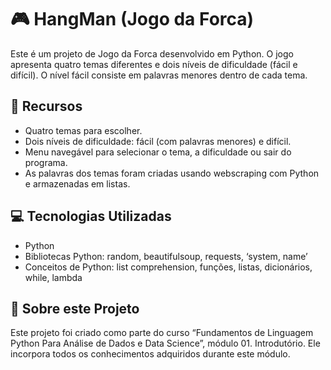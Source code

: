 # 🎮 HangMan (Jogo da Forca) #
Este é um projeto de Jogo da Forca desenvolvido em Python. O jogo apresenta quatro temas diferentes e dois níveis de dificuldade (fácil e difícil). O nível fácil consiste em palavras menores dentro de cada tema.

## 🎯 Recursos
- Quatro temas para escolher.
- Dois níveis de dificuldade: fácil (com palavras menores) e difícil.
- Menu navegável para selecionar o tema, a dificuldade ou sair do programa.
- As palavras dos temas foram criadas usando webscraping com Python e armazenadas em listas.

## 💻 Tecnologias Utilizadas
- Python
- Bibliotecas Python: random, beautifulsoup, requests, ‘system, name’
- Conceitos de Python: list comprehension, funções, listas, dicionários, while, lambda

## 📘 Sobre este Projeto
Este projeto foi criado como parte do curso “Fundamentos de Linguagem Python Para Análise de Dados e Data Science”, módulo 01. Introdutório. Ele incorpora todos os conhecimentos adquiridos durante este módulo.